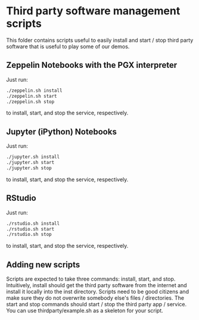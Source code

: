 # Third party software management scripts

This folder contains scripts useful to easily install and start / stop third party software that is useful to play some of our demos.

## Zeppelin Notebooks with the PGX interpreter
Just run:
```bash
./zeppelin.sh install
./zeppelin.sh start
./zeppelin.sh stop
```
to install, start, and stop the service, respectively.

## Jupyter (iPython) Notebooks
Just run:
```bash
./jupyter.sh install
./jupyter.sh start
./jupyter.sh stop
```
to install, start, and stop the service, respectively.

## RStudio
Just run:
```bash
./rstudio.sh install
./rstudio.sh start
./rstudio.sh stop
```
to install, start, and stop the service, respectively.

## Adding new scripts
Scripts are expected to take three commands: install, start, and stop.
Intuitively, install should get the third party software from the internet and install it locally into the inst directory.
Scripts need to be good citizens and make sure they do not overwrite somebody else's files / directories.
The start and stop commands should start / stop the third party app / service.
You can use thirdparty/example.sh as a skeleton for your script.

